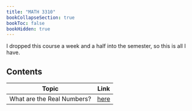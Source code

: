 ```yaml
---
title: "MATH 3310"
bookCollapseSection: true
bookToc: false
bookHidden: true
---
```


I dropped this course a week and a half into the semester, so this is all I have.

## Contents

|           Topic            |                       Link                        |
| :------------------------: | :-----------------------------------------------: |
| What are the Real Numbers? | [here](/notes/math3310/what-are-the-real-numbers) |

